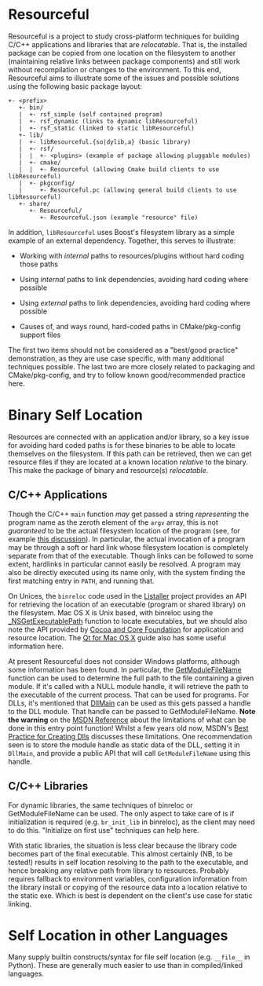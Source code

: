 Resourceful
===========
Resourceful is a project to study cross-platform techniques for
building C/C++ applications and libraries that are *relocatable*. That is,
the installed package can be copied from one location on the filesystem
to another (maintaining relative links between package components) and
still work without recompilation or changes to the environment. To
this end, Resourceful aims to illustrate some of the issues and possible
solutions using the following basic package layout:

```
+- <prefix>
   +- bin/
   |  +- rsf_simple (self contained program)
   |  +- rsf_dynamic (links to dynamic libResourceful)
   |  +- rsf_static (linked to static libResourceful)
   +- lib/
   |  +- libResourceful.{so|dylib,a} (basic library)
   |  +- rsf/
   |  |  +- <plugins> (example of package allowing pluggable modules)
   |  +- cmake/
   |  |  +- Resourceful (allowing Cmake build clients to use libResourceful)
   |  +- pkgconfig/
   |     +- Resourceful.pc (allowing general build clients to use libResourceful)
   +- share/
      +- Resourceful/
         +- Resourceful.json (example "resource" file)
```

In addition, `libResourceful` uses Boost's filesystem library as a simple example
of an external dependency. Together, this serves to illustrate:

* Working with *internal* paths to resources/plugins without hard coding those paths

* Using *internal* paths to link dependencies, avoiding hard coding where possible

* Using *external* paths to link dependencies, avoiding hard coding where possible

* Causes of, and ways round, hard-coded paths in CMake/pkg-config support files

The first two items should not be considered as a "best/good practice" demonstration,
as they are use case specific, with many additional techniques possible. The
last two are more closely related to packaging and CMake/pkg-config, and try to
follow known good/recommended practice here.

Binary Self Location
====================
Resources are connected with an application and/or library, so a key issue
for avoiding hard coded paths is for these binaries to be able to
locate themselves on the filesystem. If this path can be retrieved, then
we can get resource files if they are located at a known location *relative*
to the binary. This make the package of binary and resource(s) *relocatable*.

C/C++ Applications
------------------
Though the C/C++ `main` function *may* get passed a string *representing* the program
name as the zeroth element of the `argv` array, this is not *guaranteed* to
be the actual filesystem location of the program (see, for example [this discussion](http://stackoverflow.com/questions/2050961/is-argv0-name-of-executable-an-accepted-standard-or-just-a-common-conventi)). 
In particular, the actual invocation of a program may be through a soft or 
hard link whose filesystem location is completely separate from that of the executable.
Though links can be followed to some extent, hardlinks in particular cannot
easily be resolved. A program may also be directly executed using its name
only, with the system finding the first matching entry in `PATH`, and
running that.

On Unices, the `binreloc` code used in the [Listaller](http://listaller.tenstral.net/index.html) project provides an API for retrieving the location
of an executable (program or shared library) on the filesystem.
Mac OS X is Unix based, with binreloc using the [\_NSGetExecutablePath](https://developer.apple.com/library/mac/#documentation/Darwin/Reference/ManPages/man3/dyld.3.html) function to locate executables, but we should also note
the API provided by [Cocoa and Core Foundation](https://developer.apple.com/library/mac/#documentation/CoreFoundation/Conceptual/CFBundles/Introduction/Introduction.html) for application and resource location. The [Qt for Mac OS X](http://qt-project.org/doc/qt-4.8/mac-differences.html) guide also has
some useful information here.

At present Resourceful does not consider Windows platforms, although
some information has been found.
In particular, the [GetModuleFileName](http://msdn.microsoft.com/en-us/library/windows/desktop/ms683197%28v=vs.85%29.aspx) function can be used to determine the full path to the file containing a given module.
If it's called with a NULL module handle, it will retrieve the path
to the executable of the current process. That can be used for programs.
For DLLs, it's mentioned that [DllMain](http://msdn.microsoft.com/en-us/library/windows/desktop/ms682583%28v=vs.85%29.aspx) can be used as this gets passed a handle to the DLL module. That handle can be passed to
GetModuleFileName. **Note the warning** on the [MSDN Reference](http://msdn.microsoft.com/en-us/library/windows/desktop/ms682583%28v=vs.85%29.aspx) about the limitations of what can be done in this entry point function!
Whilst a few years old now, MSDN's [Best Practice for Creating Dlls](http://msdn.microsoft.com/en-us/windows/hardware/gg487379.aspx) discusses these limitations. One recommendation seen is to store the module handle as static
data of the DLL, setting it in `DllMain`, and provide a public API that will
call `GetModuleFileName` using this handle.

C/C++ Libraries
---------------
For dynamic libraries, the same techniques of binreloc or GetModuleFileName can be used. The only aspect to
take care of is if initialization is required (e.g. `br_init_lib` in binreloc), as the client may need to
do this. "Initialize on first use" techniques can help here.

With static libraries, the situation is less clear because the library code becomes part of the final executable.
This almost certainly (NB, to be tested!) results in self location resolving to the path to the executable, and hence
breaking any relative path from library to resources. Probably requires fallback to environment variables, configuration
information from the library install or copying of the resource data into a location relative to the static exe. Which is best
is dependent on the client's use case for static linking. 


Self Location in other Languages
================================
Many supply builtin constructs/syntax for file self location (e.g. `__file__` in Python). These are
generally much easier to use than in compiled/linked languages.

